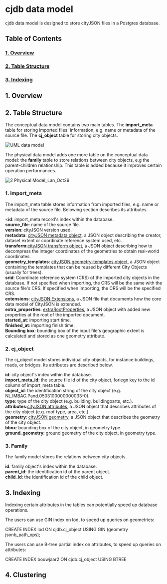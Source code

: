 # cjdb data model
cjdb data model is designed to store cityJSON files in a Postgres database.

## Table of Contents
### [1. Overview](#overview)

### [2. Table Structure](#table_structure)

### [3. Indexing](#family)
 
## 1. Overview

## 2. Table Structure <a name="table structure"></a>

The conceptual data model contains two main tables. The **import_meta** table for storing imported files' information, e.g. name or metadata of the source file. The **cj_object** table for storing city objects. 

![UML data model](https://user-images.githubusercontent.com/92783160/198852049-1fa78a6b-734a-46ec-aa38-9c0a4eb9b794.png)

The physical data model adds one more table on the conceptual data model: the **family** table to store relations between city objects, e.g the parent-children relationship. This table is added because it improves certain operation performances. 

![2 Physical Model_Lan_Oct29](https://user-images.githubusercontent.com/92783160/198853247-ac5103c3-e221-4a5a-b9dc-d3505f8747bb.png)

### 1. import_meta <a name="import_meta"></a>

The import_meta table stores information from imported files, e.g. name or metadata of the source file. Belowing section describes its attributes.

<**id**: import_meta record's index within the database.<br/>
**source_file**: name of the source file.<br/>
**version**: cityJSON version used.<br/>
**metadata**: [cityJSON metadata object](https://www.cityjson.org/specs/1.1.2/#metadata), a JSON object describing the creator, dataset extent or coordinate reference system used, etc.<br/>
**transform**:[cityJSON transform object](https://www.cityjson.org/specs/1.1.2/#transform-object), a JSON object describing how to decompress the integer coordinates of the geometries to obtain real-world coordinates.<br/>
**geometry_templates**: [cityJSON geometry-templates object](https://www.cityjson.org/specs/1.1.2/#geometry-templates), a JSON object containing the templates that can be reused by different City Objects (usually for trees).<br/>
**srid**: Coordinate reference system (CRS) of the imported city objects in the database. If not specified when importing, the CRS will be the same with the source file's CRS. If specified when importing, the CRS will be the specified CRS.<br/>
**extensions**: [cityJSON Extensions](https://www.cityjson.org/specs/1.1.2/#extensions), a JSON file that documents how the core data model of CityJSON is extended.<br/>
**extra_properties**: [extraRootProperties](https://www.cityjson.org/specs/1.1.2/#case-2-adding-new-properties-at-the-root-of-a-document), a JSON object with added new properties at the root of the imported document.<br/>
**started_at**: importing start time.<br/>
**finished_at**: importing finish time.<br/>
**Bounding box**: bounding box of the input file's geographic extent is calculated and stored as one geometry attribute.

### 2. cj_object <a name="cj_object"></a>

The cj_object model stores individual city objects, for instance buildings, roads, or bridges. Its attributes are described below.

**id**: city object's index within the database.<br/>
**import_meta_id**: the source file id of the city object, foriegn key to the id column of import_meta table.<br/>
**object_id**: the identification string of the city object (e.g. NL.IMBAG.Pand.0503100000000033-0).<br/>
**type**: type of the city object (e.g. building, buildingparts, etc.).<br/>
**attributes**:[cityJSON attributes](https://www.cityjson.org/specs/1.1.2/#attributes-for-all-city-objects), a JSON object that describes attributes of the city object (e.g. roof type, area, etc.).<br/>
**geometry**: [cityJSON geometry](https://www.cityjson.org/specs/1.1.2/#geometry-objects), a JSON object that describes the geometry of the city object.<br/>
**bbox**: bounding box of the city object, in geometry type.<br/>
**ground_geometry**: ground geometry of the city object, in geometry type.<br/>

### 3. Family <a name="family"></a>
The family model stores the relations between city objects.

**id**: family object's index within the database.<br/>
**parent_id**: the identification id of the parent object.<br/>
**child_id**: the identification id of the child object.<br/>

## 3. Indexing

Indexing certain attributes in the tables can potentially speed up database operations. 

The users can use GIN index on lod, to speed up queries on geometries:

CREATE INDEX lod ON cjdb.cj_object USING GIN (geometry jsonb_path_ops);

The users can use B-tree partial index on attributes, to speed up queries on attributes:

CREATE INDEX bouwjaar2 ON cjdb.cj_object USING BTREE

## 4. Clustering

